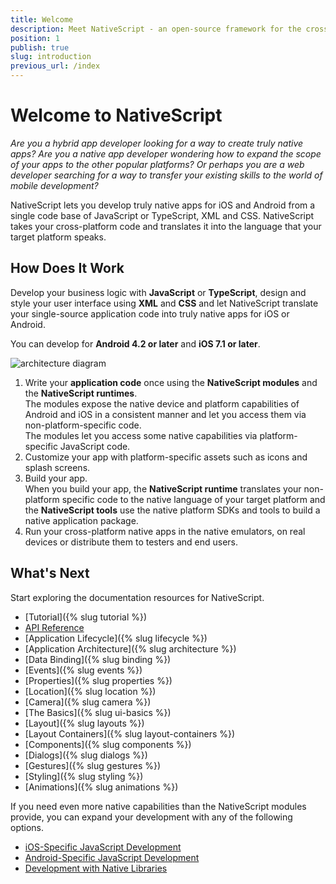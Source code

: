 ```yaml
---
title: Welcome
description: Meet NativeScript - an open-source framework for the cross-platform development of truly native apps.
position: 1
publish: true
slug: introduction
previous_url: /index
---
```


# Welcome to NativeScript

*Are you a hybrid app developer looking for a way to create truly native apps? Are you a native app developer wondering how to expand the scope of your apps to the other popular platforms? Or perhaps you are a web developer searching for a way to transfer your existing skills to the world of mobile development?*

NativeScript lets you develop truly native apps for iOS and Android from a single code base of JavaScript or TypeScript, XML and CSS. NativeScript takes your cross-platform code and translates it into the language that your target platform speaks.

## How Does It Work

Develop your business logic with **JavaScript** or **TypeScript**, design and style your user interface using **XML** and **CSS** and let NativeScript translate your single-source application code into truly native apps for iOS or Android.

You can develop for **Android 4.2 or later** and **iOS 7.1 or later**.

![architecture diagram]({{site.baseurl}}/img/architecture.png "architecture diagram")

1. Write your **application code** once using the **NativeScript modules** and the **NativeScript runtimes**.<br/>The modules expose the native device and platform capabilities of Android and iOS in a consistent manner and let you access them via non-platform-specific code.<br/>The modules let you access some native capabilities via platform-specific JavaScript code.
1. Customize your app with platform-specific assets such as icons and splash screens.
1. Build your app.<br/>When you build your app, the **NativeScript runtime** translates your non-platform specific code to the native language of your target platform and the **NativeScript tools** use the native platform SDKs and tools to build a native application package.
1. Run your cross-platform native apps in the native emulators, on real devices or distribute them to testers and end users.

## What's Next

Start exploring the documentation resources for NativeScript.

* [Tutorial]({% slug tutorial %})
* [API Reference]({{site.baseurl}}/ApiReference/application/README.md)
* [Application Lifecycle]({% slug lifecycle %})
* [Application Architecture]({% slug architecture %})
* [Data Binding]({% slug binding %})
* [Events]({% slug events %})
* [Properties]({% slug properties %})
* [Location]({% slug location %})
* [Camera]({% slug camera %})
* [The Basics]({% slug ui-basics %})
* [Layout]({% slug layouts %})
* [Layout Containers]({% slug layout-containers %})
* [Components]({% slug components %})
* [Dialogs]({% slug dialogs %})
* [Gestures]({% slug gestures %})
* [Styling]({% slug styling %})
* [Animations]({% slug animations %})

If you need even more native capabilities than the NativeScript modules provide, you can expand your development with any of the following options.

* [iOS-Specific JavaScript Development]({{site.baseurl}}/runtimes/ios/Overview.md)
* [Android-Specific JavaScript Development]({{site.baseurl}}/runtimes/android/overview.md)
* [Development with Native Libraries](https://github.com/NativeScript/nativescript-cli)
